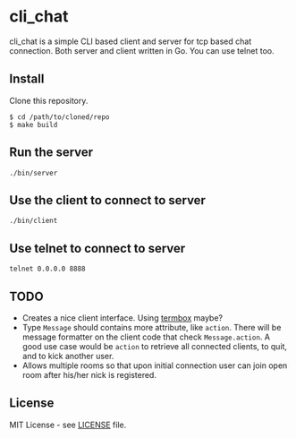 cli_chat
========

cli_chat is a simple CLI based client and server for tcp based chat connection. Both
server and client written in Go. You can use telnet too.

## Install

Clone this repository.

~~~text
$ cd /path/to/cloned/repo
$ make build
~~~

## Run the server

~~~text
./bin/server
~~~

## Use the client to connect to server

~~~text
./bin/client
~~~

## Use telnet to connect to server

~~~text
telnet 0.0.0.0 8888
~~~

## TODO

* Creates a nice client interface. Using [termbox](https://github.com/nsf/termbox-go) maybe?
* Type `Message` should contains more attribute, like `action`. There will be message
  formatter on the client code that check `Message.action`. A good use case would be `action`
  to retrieve all connected clients, to quit, and to kick another user.
* Allows multiple rooms so that upon initial connection user can join open room after his/her nick
  is registered.

## License

MIT License - see [LICENSE](LICENSE) file.
